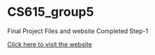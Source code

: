 # CS615_group5
Final Project Files and website
Completed Step-1

[Click here to visit the website](https://goutham539.github.io/CS615_group5/)
